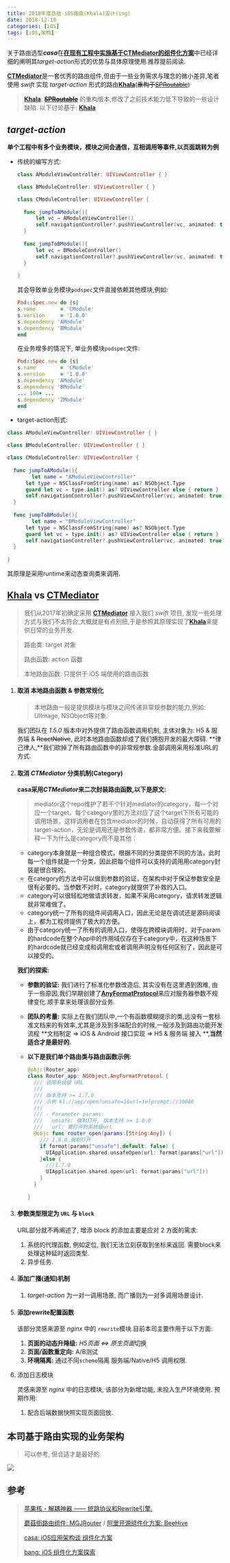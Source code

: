 ```yaml
---
title: 2018年度总结-iOS路由(Khala)设计(ing)
date: 2018-12-10
categories: [iOS]
tags: [iOS,架构]
---
```


关于路由选型***casa***在[**在现有工程中实施基于CTMediator的组件化方案**](https://casatwy.com/modulization_in_action.html)中已经详细的阐明其*target-action*形式的优势与具体原理使用.推荐提前阅读.

[**CTMediator**](https://github.com/casatwy/CTMediator)是一套优秀的路由组件,但由于一些业务需求与理念的微小差异,笔者使用 *swift* 实现 *target-action* 形式的路由[**Khala**](https://github.com/linhay/Khala)(~~重构于[SPRoutable](https://github.com/linhay/Routable)~~)

<!-- more -->

>  [**Khala**]( https://github.com/linhay/Khala): [~~**SPRoutable**~~](https://github.com/linhay/Routable) 的重构版本,修改了之前技术能力低下导致的一些设计缺陷.
> 以下讨论基于: [**Khala**]( https://github.com/linhay/Khala)

##  *target-action*

**单个工程中有多个业务模块，模块之间会通信，互相调用等事件,以页面跳转为例**

- 传统的编写方式:

  ```swift
  class AModuleViewController: UIViewController { }
  
  class BModuleController: UIViewController { }
  
  class CModuleController: UIViewController {
      
  	func jumpToAModule(){
  		let vc = AModuleViewController()
  		self.navigationController?.pushViewController(vc, animated: true)
  	}
      
  	func jumpToBModule(){
  		let vc = BModuleController()
  		self.navigationController?.pushViewController(vc, animated: true)
  	}
      
  }
  ```

  其会导致单业务模块`podspec`文件直接依赖其他模块,例如:

  ```ruby
  Pod::Spec.new do |s|
  s.name		= 'CModule'
  s.version 	= '1.0.0'
  s.dependency 'AModule'
  s.dependency 'BModule'  
  end
  ```

  在业务增多的情况下, 单业务模块`podspec`文件:

  ```ruby
  Pod::Spec.new do |s|
  s.name		= 'CModule'
  s.version 	= '1.0.0'
  s.dependency 'AModule'
  s.dependency 'BModule'  
  ... 100+ ...
  s.dependency 'ZModule'  
  end
  ```

-  target-action形式:

  ```swift
  class AModuleViewController: UIViewController { }
  
  class BModuleController: UIViewController { }
  
  class CModuleController: UIViewController {
      
  	func jumpToAModule(){
          let name = "AModuleViewController"
  		let type = NSClassFromString(name) as? NSObject.Type        
  		guard let vc = type.init() as? UIViewController else { return }
  		self.navigationController?.pushViewController(vc, animated: true)
  	}
      
  	func jumpToBModule(){
          let name = "BModuleViewController"
  		let type = NSClassFromString(name) as? NSObject.Type        
  		guard let vc = type.init() as? UIViewController else { return }
  		self.navigationController?.pushViewController(vc, animated: true)
  	}
      
  }
  ```

  其原理是采用runtime来动态查询类来调用.

## [**Khala**]( https://github.com/linhay/Khala) vs [**CTMediator**](https://github.com/casatwy/CTMediator)

> 我们从2017年初确定采用 [**CTMediator**](https://github.com/casatwy/CTMediator) 接入我们 *swift* 项目, 发现一些处理方式与我们不太符合,大概就是有点别扭,于是参照其原理实现了[**Khala**]( https://github.com/linhay/Khala)来提供日常的业务开发.

> 路由类: target 对象
>
> 路由函数: action 函数
>
> 本地路由函数: 只提供于 iOS 端使用的路由函数

1. #### 取消 本地路由函数 & 参数常规化

   > 本地路由一般是提供模块与模块之间传递非常规参数的能力,例如: UIImage, NSObject等对象.

   我们团队在 *1.5.0* 版本中对外提供了路由函数调用机制, 主体对象为: H5 & 服务端 & ~~ReactNative~~, 此时本地路由函数却成了我们拥抱开发的最大障碍. **律己律人,**我们砍掉了所有路由函数中的非常规参数.全部调用采用标准URL的方式. 

2. #### 取消 *CTMediator* 分类机制(Category)

   **casa采用*CTMediator*来二次封装路由函数,以下是原文:**

   > mediator这个repo维护了若干个针对mediator的category，每一个对应一个target，每个category里的方法对应了这个target下所有可能的调用场景，这样调用者在包含mediator的时候，自动获得了所有可用的target-action，无论是调用还是参数传递，都非常方便。接下来我要解释一下为什么是category而不是其他：

   - category本身就是一种组合模式，根据不同的分类提供不同的方法，此时每一个组件就是一个分类，因此把每个组件可以支持的调用用category封装是很合理的。
   - 在category的方法中可以做到参数的验证，在架构中对于保证参数安全是很有必要的。当参数不对时，category就提供了补救的入口。
   - category可以很轻松地做请求转发，如果不采用category，请求转发逻辑就非常难做了。
   - category统一了所有的组件间调用入口，因此无论是在调试还是源码阅读上，都为工程师提供了极大的方便。
   - 由于category统一了所有的调用入口，使得在跨模块调用时，对于param的hardcode在整个App中的作用域仅存在于category中，在这种场景下的hardcode就已经变成和调用宏或者调用声明没有任何区别了，因此是可以接受的。

   **我们的探索:**

   - **参数的验证:** 我们进行了标准化参数改造后, 其实没有在这里遇到困难, 由于一些原因,我们早期创建了[**AnyFormatProtocol**](https://github.com/linhay/AnyFormatProtocol)来应对服务器参数不规律变化.顺手拿来处理该部分业务.

   - **团队的考量:** 实际上在我们团队中,一个有函数模糊提示的类,远没有一套标准文档来的有效率,尤其是涉及到多端配合的时候,一般涉及到路由功能开发流程 **文档制定 => iOS & Android 接口实现 => H5 & 服务端 接入 **,**当然适合才是最好的.**

   - **以下是我们单个路由类与路由函数示例:**

     ```swift
     @objc(Router_app)
     class Router_app: NSObject,AnyFormatProtocol {
       /// 调用系统级 URL
       ///
       /// 版本支持 >= 1.7.0
       /// 示例 kl://app/open?unsafe=1&url=telprompt://10086
       ///
       /// - Parameter params:
       ///   unsafe: 强制打开, 版本支持 >= 1.8.0
       ///   url: 需打开的系统级url
       @objc func router_open(params:[String:Any]) {
         /// 1.8.0,强制打开
         if format(params["unsafe"],default: false) {
           UIApplication.shared.unsafeOpen(url: format(params["url"]))
         }else {
           ///1.7.0
           UIApplication.shared.open(url: format(params["url"]))
         }
       }
       
     }
     ```

3. #### 参数类型限定为 `URL` 与 `block`

   URL部分就不再阐述了, 增添 block 的添加主要是应对 2 方面的需求:

   1. 系统的代理函数, 例如定位, 我们无法立刻获取到坐标来返回. 需要block来处理这种延时返回类型.
   2. 异步任务.

4. #### 添加广播(通知)机制

   1. *target-action* 为一对一调用场景, 而广播则为一对多调用场景设计.

5. #### 添加rewrite配置函数

   该部分灵感来源至 *nginx* 中的 `rewrite`模块.目前本司主要作用于以下方面:

   1. **页面的动态升降级:**  *H5页面 <=> 原生页面*切换
   2. **页面/函数重定向:**  A/B测试
   3. **环境隔离:** 通过不同`scheme`隔离 服务端/Native/H5 调用权限.

6. 添加日志模块

   灵感来源至 *nginx* 中的日志模块, 该部分为新增功能, 未投入生产环境使用. 预期作用:

   1. 配合后端数据快照实现页面回放.

## 本司基于路由实现的业务架构

> 可以参考, 但合适才是最好的.

![](https://s.linhey.com/iOS-%E6%9E%B6%E6%9E%84%E8%AE%BE%E8%AE%A1-02.png!m1)

## 参考

> [苹果核 - 解耦神器 —— 统跳协议和Rewrite引擎.](http://pingguohe.net/2015/11/24/Navigator-and-Rewrite.html)
>
> [蘑菇街路由组件: MGJRouter](https://github.com/meili/MGJRouter) / [阿里开源组件化方案: BeeHive](https://github.com/alibaba/BeeHive)
>
> [casa: iOS应用架构谈 组件化方案](https://casatwy.com/iOS-Modulization.html) 
>
> [bang: iOS 组件化方案探索](https://blog.cnbang.net/tech/3080/)

